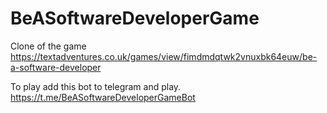 # BeASoftwareDeveloperGame

Clone of the game https://textadventures.co.uk/games/view/fimdmdqtwk2vnuxbk64euw/be-a-software-developer

To play add this bot to telegram and play. https://t.me/BeASoftwareDeveloperGameBot

